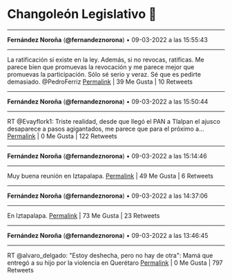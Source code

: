 # Changoleón Legislativo 🙈
*****
**Fernández Noroña** (**@fernandeznorona**) • 09-03-2022 a las 15:55:43
*****
La ratificación sí existe en la ley. Además, si no revocas, ratificas. Me parece bien que promuevas la revocación y me parece mejor que promuevas la participación. Sólo sé serio y veraz. Sé que es pedirte demasiado. @PedroFerriz
[Permalink](https://twitter.com/fernandeznorona/status/1501708341986299907) | 39 Me Gusta | 10 Retweets
*****
**Fernández Noroña** (**@fernandeznorona**) • 09-03-2022 a las 15:50:44
*****
RT @Evayflork1: Triste realidad, desde que llegó el PAN a Tlalpan el ajusco desaparece a pasos agigantados, me parece que para el próximo a…
[Permalink](https://twitter.com/fernandeznorona/status/1501707084894650371) | 0 Me Gusta | 122 Retweets
*****
**Fernández Noroña** (**@fernandeznorona**) • 09-03-2022 a las 15:14:46
*****
Muy buena reunión en Iztapalapa.
[Permalink](https://twitter.com/fernandeznorona/status/1501698035780399104) | 49 Me Gusta | 6 Retweets
*****
**Fernández Noroña** (**@fernandeznorona**) • 09-03-2022 a las 14:37:06
*****
En Iztapalapa.
[Permalink](https://twitter.com/fernandeznorona/status/1501688554497400833) | 73 Me Gusta | 23 Retweets
*****
**Fernández Noroña** (**@fernandeznorona**) • 09-03-2022 a las 13:46:45
*****
RT @alvaro_delgado: "Estoy deshecha, pero no hay de otra": Mamá que entregó a su hijo por la violencia en Querétaro
[Permalink](https://twitter.com/fernandeznorona/status/1501675885396729856) | 0 Me Gusta | 797 Retweets
